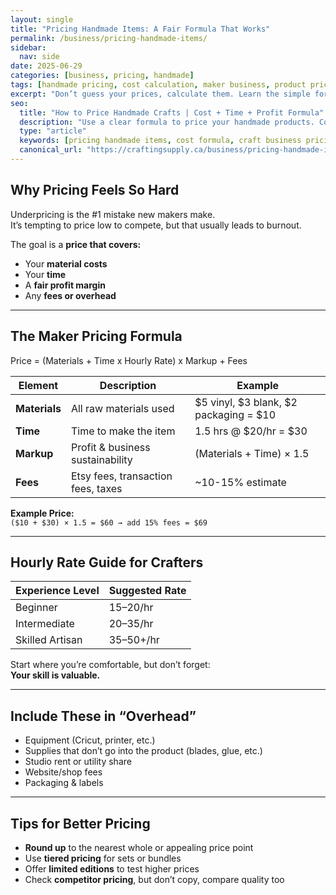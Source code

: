 ```yaml
---
layout: single
title: "Pricing Handmade Items: A Fair Formula That Works"
permalink: /business/pricing-handmade-items/
sidebar:
  nav: side
date: 2025-06-29
categories: [business, pricing, handmade]
tags: [handmade pricing, cost calculation, maker business, product pricing, profit margin]
excerpt: "Don’t guess your prices, calculate them. Learn the simple formula that covers materials, time, overhead, and profit to price your crafts fairly and sustainably."
seo:
  title: "How to Price Handmade Crafts | Cost + Time + Profit Formula"
  description: "Use a clear formula to price your handmade products. Cover your costs, value your time, and earn profit while staying competitive."
  type: "article"
  keywords: [pricing handmade items, cost formula, craft business pricing, profit margin crafts, fair pricing]
  canonical_url: "https://craftingsupply.ca/business/pricing-handmade-items/"
---
```


## Why Pricing Feels So Hard

Underpricing is the #1 mistake new makers make.  
It’s tempting to price low to compete, but that usually leads to burnout.

The goal is a **price that covers:**

- Your **material costs**
- Your **time**
- A **fair profit margin**
- Any **fees or overhead**

---

## The Maker Pricing Formula

Price = (Materials + Time x Hourly Rate) x Markup + Fees

| Element | Description | Example |
|--------|-------------|---------|
| **Materials** | All raw materials used | $5 vinyl, $3 blank, $2 packaging = $10 |
| **Time** | Time to make the item | 1.5 hrs @ $20/hr = $30 |
| **Markup** | Profit & business sustainability | (Materials + Time) × 1.5 |
| **Fees** | Etsy fees, transaction fees, taxes | ~10-15% estimate |

**Example Price:**  
`($10 + $30) × 1.5 = $60 → add 15% fees = $69`

---

## Hourly Rate Guide for Crafters

| Experience Level | Suggested Rate |
|------------------|----------------|
| Beginner | $15–$20/hr |
| Intermediate | $20–$35/hr |
| Skilled Artisan | $35–$50+/hr |

Start where you’re comfortable, but don’t forget:  
**Your skill is valuable.**

---

## Include These in “Overhead”

- Equipment (Cricut, printer, etc.)  
- Supplies that don’t go into the product (blades, glue, etc.)  
- Studio rent or utility share  
- Website/shop fees  
- Packaging & labels

---

## Tips for Better Pricing

- **Round up** to the nearest whole or appealing price point  
- Use **tiered pricing** for sets or bundles  
- Offer **limited editions** to test higher prices  
- Check **competitor pricing**, but don’t copy, compare quality too
